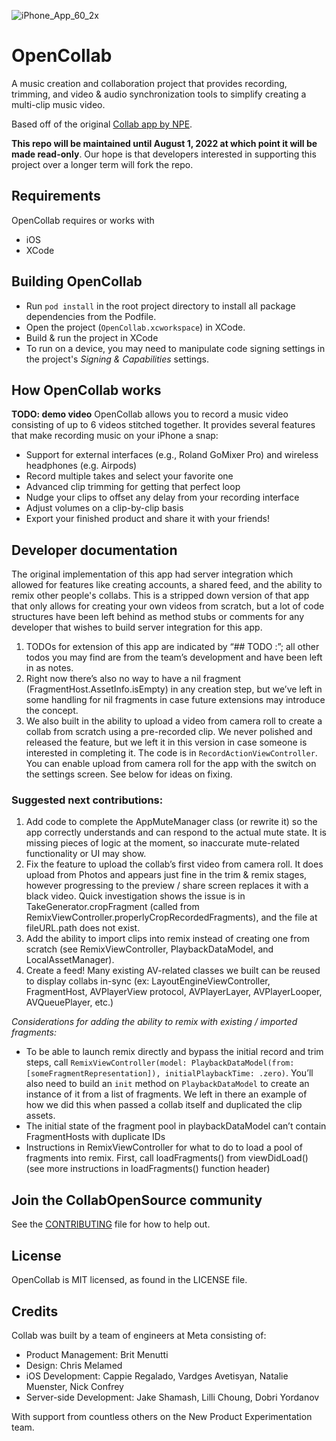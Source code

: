 ![iPhone_App_60_2x](https://user-images.githubusercontent.com/4399618/160677698-7e635301-1b14-4924-b056-380866e49b64.png)

# OpenCollab

A music creation and collaboration project that provides recording, trimming, and video & audio 
synchronization tools to simplify creating a multi-clip music video.

Based off of the original [Collab app by NPE](https://madewithcollab.com/).

**This repo will be maintained until August 1, 2022 at which point it will be made read-only**. Our hope is that developers interested in supporting this project over a longer term will fork the repo.

## Requirements
OpenCollab requires or works with
* iOS
* XCode

## Building OpenCollab
* Run ```pod install``` in the root project directory to install all package dependencies from the Podfile.
* Open the project (`OpenCollab.xcworkspace`) in XCode.
* Build & run the project in XCode
* To run on a device, you may need to manipulate code signing settings in the project's _Signing & Capabilities_ settings.

## How OpenCollab works
**TODO: demo video**
OpenCollab allows you to record a music video consisting of up to 6 videos stitched together. It provides several features that make recording music on your iPhone a snap:
* Support for external interfaces (e.g., Roland GoMixer Pro) and wireless headphones (e.g. Airpods)
* Record multiple takes and select your favorite one
* Advanced clip trimming for getting that perfect loop
* Nudge your clips to offset any delay from your recording interface
* Adjust volumes on a clip-by-clip basis
* Export your finished product and share it with your friends!

## Developer documentation
The original implementation of this app had server integration which allowed for features like creating accounts, a shared feed, and the ability to remix other people's collabs. This is a stripped down version of that app that only allows for creating your own videos from scratch, but a lot of code structures have been left behind as method stubs or comments for any developer that wishes to build server integration for this app.

1. TODOs for extension of this app are indicated by “## TODO :”; all other todos you may find are from the team’s development and have been left in as notes.
2. Right now there’s also no way to have a nil fragment (FragmentHost.AssetInfo.isEmpty) in any creation step, but we’ve left in some handling for nil fragments in case future extensions may introduce the concept.
3. We also built in the ability to upload a video from camera roll to create a collab from scratch using a pre-recorded clip. We never polished and released the feature, but we left it in this version in case someone is interested in completing it. The code is in `RecordActionViewController`. You can enable upload from camera roll for the app with the switch on the settings screen. See below for ideas on fixing.

### Suggested next contributions:
1. Add code to complete the AppMuteManager class (or rewrite it) so the app correctly understands and can respond to the actual mute state. It is missing pieces of logic at the moment, so inaccurate mute-related functionality or UI may show.
2. Fix the feature to upload the collab’s first video from camera roll. It does upload from Photos and appears just fine in the trim & remix stages, however progressing to the preview / share screen replaces it with a black video. Quick investigation shows the issue is in TakeGenerator.cropFragment (called from RemixViewController.properlyCropRecordedFragments), and the file at fileURL.path does not exist.
3. Add the ability to import clips into remix instead of creating one from scratch (see RemixViewController, PlaybackDataModel, and LocalAssetManager).
4. Create a feed! Many existing AV-related classes we built can be reused to display collabs in-sync (ex: LayoutEngineViewController, FragmentHost, AVPlayerView protocol, AVPlayerLayer, AVPlayerLooper, AVQueuePlayer, etc.)

*Considerations for adding the ability to remix with existing / imported fragments:*
* To be able to launch remix directly and bypass the initial record and trim steps, call `RemixViewController(model: PlaybackDataModel(from: [someFragmentRepresentation]), initialPlaybackTime: .zero)`. You’ll also need to build an `init` method on `PlaybackDataModel` to create an instance of it from a list of fragments. We left in there an example of how we did this when passed a collab itself and duplicated the clip assets.
* The initial state of the fragment pool in playbackDataModel can’t contain FragmentHosts with duplicate IDs
* Instructions in RemixViewController for what to do to load a pool of fragments into remix. First, call loadFragments() from viewDidLoad() (see more instructions in loadFragments() function header)


## Join the CollabOpenSource community
See the [CONTRIBUTING](CONTRIBUTING.md) file for how to help out.

## License
OpenCollab is MIT licensed, as found in the LICENSE file.

## Credits
Collab was built by a team of engineers at Meta consisting of:
* Product Management: Brit Menutti
* Design: Chris Melamed
* iOS Development: Cappie Regalado, Vardges Avetisyan, Natalie Muenster, Nick Confrey
* Server-side Development: Jake Shamash, Lilli Choung, Dobri Yordanov

With support from countless others on the New Product Experimentation team.

